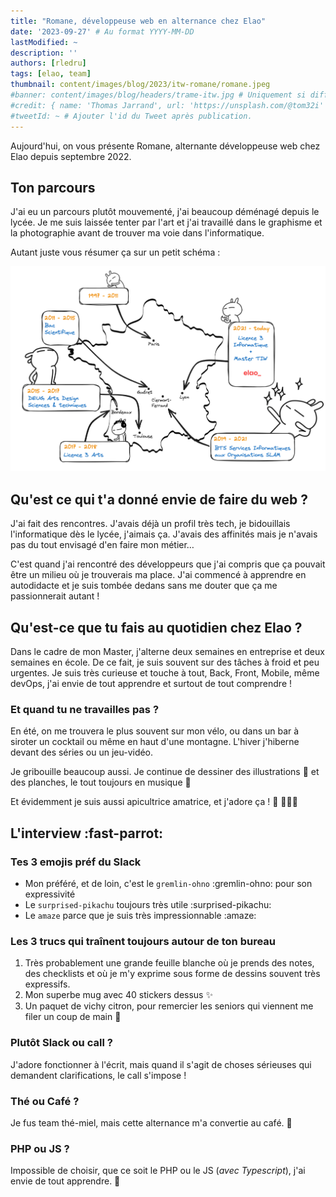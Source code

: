 ```yaml
---
title: "Romane, développeuse web en alternance chez Elao"
date: '2023-09-27' # Au format YYYY-MM-DD
lastModified: ~
description: ''
authors: [rledru]
tags: [elao, team]
thumbnail: content/images/blog/2023/itw-romane/romane.jpeg
#banner: content/images/blog/headers/trame-itw.jpg # Uniquement si différent de la minitature (thumbnail)
#credit: { name: 'Thomas Jarrand', url: 'https://unsplash.com/@tom32i' } # Pour créditer la photo utilisée en miniature
#tweetId: ~ # Ajouter l'id du Tweet après publication.
---
```


Aujourd'hui, on vous présente Romane, alternante développeuse web chez Elao depuis septembre 2022.

## Ton parcours

J'ai eu un parcours plutôt mouvementé, j'ai beaucoup déménagé depuis le lycée. Je me suis laissée tenter par l'art et j'ai travaillé dans le graphisme et la photographie avant de trouver ma voie dans l'informatique.

Autant juste vous résumer ça sur un petit schéma :

![](content/images/blog/2023/itw-romane/parcours.png)

## Qu'est ce qui t'a donné envie de faire du web ?

J'ai fait des rencontres. J'avais déjà un profil très tech, je bidouillais l'informatique dès le lycée, j'aimais ça. J'avais des affinités mais je n'avais pas du tout envisagé d'en faire mon métier…

C'est quand j'ai rencontré des développeurs que j'ai compris que ça pouvait être un milieu où je trouverais ma place. J'ai commencé à apprendre en autodidacte et je suis tombée dedans sans me douter que ça me passionnerait autant ! 

## Qu'est-ce que tu fais au quotidien chez Elao ?

Dans le cadre de mon Master, j'alterne deux semaines en entreprise et deux semaines en école. De ce fait, je suis souvent sur des tâches à froid et peu urgentes. Je suis très curieuse et touche à tout, Back, Front, Mobile, même devOps, j'ai envie de tout apprendre et surtout de tout comprendre ! 

### Et quand tu ne travailles pas ?

En été, on me trouvera le plus souvent sur mon vélo, ou dans un bar à siroter un cocktail ou même en haut d'une montagne. L'hiver j'hiberne devant des séries ou un jeu-vidéo.

Je gribouille beaucoup aussi. Je continue de dessiner des illustrations 🎨 et des planches, le tout toujours en musique 🎵

Et évidemment je suis aussi apicultrice amatrice, et j'adore ça ! 🍯 🐝🐝🐝

## L'interview :fast-parrot:

### Tes 3 emojis préf du Slack

- Mon préféré, et de loin, c'est le `gremlin-ohno` :gremlin-ohno: pour son expressivité
- Le `surprised-pikachu` toujours très utile :surprised-pikachu:
- Le `amaze` parce que je suis très impressionnable :amaze:

### Les 3 trucs qui traînent toujours autour de ton bureau

1. Très probablement une grande feuille blanche où je prends des notes, des checklists et où je m'y exprime sous forme de dessins souvent très expressifs.
2. Mon superbe mug avec 40 stickers dessus ✨
3. Un paquet de vichy citron, pour remercier les seniors qui viennent me filer un coup de main 🍬

### Plutôt Slack ou call ?
J'adore fonctionner à l'écrit, mais quand il s'agit de choses sérieuses qui demandent clarifications, le call s'impose !

### Thé ou Café ?
Je fus team thé-miel, mais cette alternance m'a convertie au café. 🙈

### PHP ou JS ?

Impossible de choisir, que ce soit le PHP ou le JS (*avec Typescript*), j'ai envie de tout apprendre. 🤯
